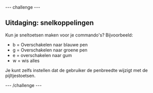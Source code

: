 \--- challenge \---

## Uitdaging: snelkoppelingen

Kun je sneltoetsen maken voor je commando's? Bijvoorbeeld:

+ b = Overschakelen naar blauwe pen
+ g = Overschakelen naar groene pen
+ e = overschakelen naar gum
+ w = wis alles

Je kunt zelfs instellen dat de gebruiker de penbreedte wijzigt met de pijltjestoetsen.

\--- /challenge \---